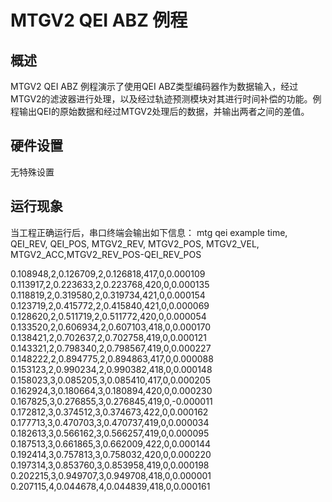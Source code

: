 # MTGV2 QEI ABZ 例程

## 概述

MTGV2 QEI ABZ 例程演示了使用QEI ABZ类型编码器作为数据输入，经过MTGV2的滤波器进行处理，以及经过轨迹预测模块对其进行时间补偿的功能。例程输出QEI的原始数据和经过MTGV2处理后的数据，并输出两者之间的差值。

## 硬件设置

无特殊设置

## 运行现象

当工程正确运行后，串口终端会输出如下信息：
mtg qei example
time, QEI_REV, QEI_POS, MTGV2_REV, MTGV2_POS, MTGV2_VEL, MTGV2_ACC,MTGV2_REV_POS-QEI_REV_POS

0.108948,2,0.126709,2,0.126818,417,0,0.000109
0.113917,2,0.223633,2,0.223768,420,0,0.000135
0.118819,2,0.319580,2,0.319734,421,0,0.000154
0.123719,2,0.415772,2,0.415840,421,0,0.000069
0.128620,2,0.511719,2,0.511772,420,0,0.000054
0.133520,2,0.606934,2,0.607103,418,0,0.000170
0.138421,2,0.702637,2,0.702758,419,0,0.000121
0.143321,2,0.798340,2,0.798567,419,0,0.000227
0.148222,2,0.894775,2,0.894863,417,0,0.000088
0.153123,2,0.990234,2,0.990382,418,0,0.000148
0.158023,3,0.085205,3,0.085410,417,0,0.000205
0.162924,3,0.180664,3,0.180894,420,0,0.000230
0.167825,3,0.276855,3,0.276845,419,0,-0.000011
0.172812,3,0.374512,3,0.374673,422,0,0.000162
0.177713,3,0.470703,3,0.470737,419,0,0.000034
0.182613,3,0.566162,3,0.566257,419,0,0.000095
0.187513,3,0.661865,3,0.662009,422,0,0.000144
0.192414,3,0.757813,3,0.758032,420,0,0.000220
0.197314,3,0.853760,3,0.853958,419,0,0.000198
0.202215,3,0.949707,3,0.949708,418,0,0.000001
0.207115,4,0.044678,4,0.044839,418,0,0.000161
